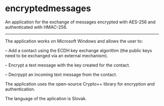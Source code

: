 # encryptedmessages

An application for the exchange of messages encrypted with AES-256 and authenticated with HMAC-256.

--------

The application works on Microsoft Windows and allows the user to:

– Add a contact using the ECDH key exchange algorithm (the public keys need to be exchanged via an external mechanism).

– Encrypt a text message with the key created for the contact.

– Decrpypt an incoming text message from the contact.

The application uses the open-source Crypto++ library for encryption and authentication.

The language of the aplication is Slovak.
